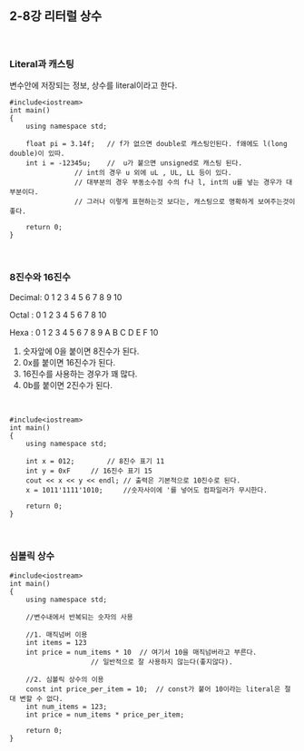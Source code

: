 ## 2-8강 리터럴 상수

<br>

### Literal과 캐스팅

변수안에 저장되는 정보, 상수를 literal이라고 한다.

	#include<iostream>
	int main()
	{
		using namespace std;

		float pi = 3.14f;	// f가 없으면 double로 캐스팅인된다. f왜에도 l(long double)이 있따.
		int i = -12345u;	//  u가 붙으면 unsigned로 캐스팅 된다.
					// int의 경우 u 외에 uL , UL, LL 등이 있다.
					// 대부분의 경우 부동소수점 수의 f나 l, int의 u를 넣는 경우가 대부분이다.
					// 그러나 이렇게 표현하는것 보다는, 캐스팅으로 명확하게 보여주는것이 좋다.
		
		return 0;
	}
<br>

### 8진수와 16진수
Decimal: 0 1 2 3 4 5 6 7 8 9 10

Octal   : 0 1 2 3 4 5 6 7 8 10

Hexa    : 0 1 2 3 4 5 6 7 8 9 A B C D E F 10

1. 숫자앞에 0을 붙이면 8진수가 된다. 
2. 0x를 붙이면 16진수가 된다.
3. 16진수를 사용하는 경우가 꽤 많다.
4. 0b를 붙이면 2진수가 된다.	
<br>

	#include<iostream>
	int main()
	{
		using namespace std;

		int x = 012;		// 8진수 표기 11
		int y = 0xF		// 16진수 표기 15
		cout << x << y << endl; // 출력은 기본적으로 10진수로 된다.
		x = 1011'1111'1010; 	//숫자사이에 '를 넣어도 컴파일러가 무시한다.
	
		return 0;
	}

<br>

### 심볼릭 상수	
	#include<iostream>
	int main()
	{
		using namespace std;

		//변수내에서 반복되는 숫자의 사용

		//1. 매직넘버 이용
		int items = 123
		int price = num_items * 10 	// 여기서 10을 매직넘버라고 부른다.
						// 일반적으로 잘 사용하지 않는다(좋지않다).

		//2. 심볼릭 상수의 이용
		const int price_per_item = 10;  // const가 붙어 10이라는 literal은 절대 변할 수 없다.
		int num_items = 123;
		int price = num_items * price_per_item;

		return 0;
	}
